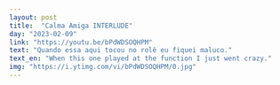 ```yaml
---
layout: post
title:  "Calma Amiga INTERLUDE"
day: "2023-02-09"
link: "https://youtu.be/bPdWDSOQHPM"
text: "Quando essa aqui tocou no rolê eu fiquei maluco."
text_en: "When this one played at the function I just went crazy."
img: "https://i.ytimg.com/vi/bPdWDSOQHPM/0.jpg"
---
```

